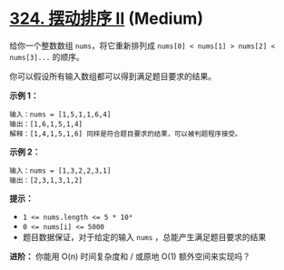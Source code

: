 # [324. 摆动排序 II][link] (Medium)

[link]: https://leetcode.cn/problems/wiggle-sort-ii/

给你一个整数数组 `nums`，将它重新排列成 `nums[0] < nums[1] > nums[2] < nums[3]...` 的顺序。

你可以假设所有输入数组都可以得到满足题目要求的结果。

**示例 1：**

```
输入：nums = [1,5,1,1,6,4]
输出：[1,6,1,5,1,4]
解释：[1,4,1,5,1,6] 同样是符合题目要求的结果，可以被判题程序接受。
```

**示例 2：**

```
输入：nums = [1,3,2,2,3,1]
输出：[2,3,1,3,1,2]
```

**提示：**

- `1 <= nums.length <= 5 * 10⁴`
- `0 <= nums[i] <= 5000`
- 题目数据保证，对于给定的输入 `nums` ，总能产生满足题目要求的结果

**进阶：** 你能用 O(n) 时间复杂度和 / 或原地 O(1) 额外空间来实现吗？
